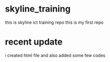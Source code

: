# skyline_training
this is skyline ict training repo
this is my first repo


# recent update 
i created html file and also added some few codes 
